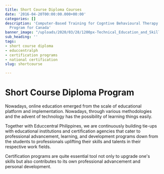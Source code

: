 ```yaml
---
title: Short Course Diploma Courses
date: '2016-04-20T00:00:00.000+00:00'
categories: []
description: 'Computer-Based Training for Cogntive Behavioural Therapy: An Addictions
  Program for Canada'
banner_image: "/uploads/2020/03/28/1200px-Technical_Education_and_Skills_Development_Authority_(TESDA).svg.png"
sub_heading: ''
tags:
- short course diploma
- educcentralph
- certification programs
- national certification
slug: shortcourse

---
```

# Short Course Diploma Program

Nowadays, online education emerged from the scale of educational platform and implementation.  Nowadays, through various methodologies and the advent of technology has the possibility of learning things easily.

Together with Educcentral Philippines, we are continuously building tie-ups with educational institutions and certification agencies that cater to professional advancement, learning, and development programs down from the students to professionals uplifting their skills and talents in their respective work fields.

Certification programs are quite essential tool not only to upgrade one's skills but also contributes to its own professional advancement and personal development.